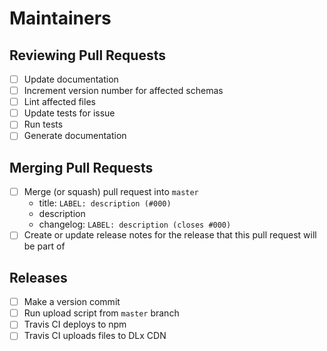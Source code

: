 # Maintainers

## Reviewing Pull Requests

- [ ] Update documentation
- [ ] Increment version number for affected schemas
- [ ] Lint affected files
- [ ] Update tests for issue
- [ ] Run tests
- [ ] Generate documentation

## Merging Pull Requests

- [ ] Merge (or squash) pull request into `master`
  - title: `LABEL: description (#000)`
  - description
  - changelog: `LABEL: description (closes #000)`
- [ ] Create or update release notes for the release that this pull request will be part of

## Releases

- [ ] Make a version commit
- [ ] Run upload script from `master` branch
- [ ] Travis CI deploys to npm
- [ ] Travis CI uploads files to DLx CDN
